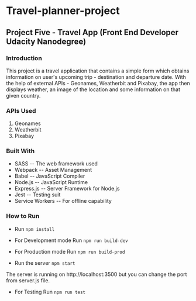 # Travel-planner-project

## Project Five - Travel App (Front End Developer Udacity Nanodegree)

### Introduction
This project is a travel application that contains a simple form which obtains information on user's upcoming trip - destination and departure date. 
With the help of external APIs - Geonames, Weatherbit and Pixabay, the app then displays weather, an image of the location and some information on that given country.

### APIs Used

1. Geonames
2. Weatherbit
3. Pixabay 


### Built With
- SASS -- The web framework used
- Webpack -- Asset Management
- Babel -- JavaScript Compiler
- Node.js -- JavaScript Runtime
- Express.js -- Server Framework for Node.js
- Jest -- Testing suit
- Service Workers -- For offline capability

### How to Run

- Run `npm install`

- For Development mode 
Run `npm run build-dev`

- For Production mode
Run `npm run build-prod`

- Run the server
`npm start`

The server is running on http://localhost:3500
but you can change the port from server.js file.

- For Testing
Run `npm run test`
